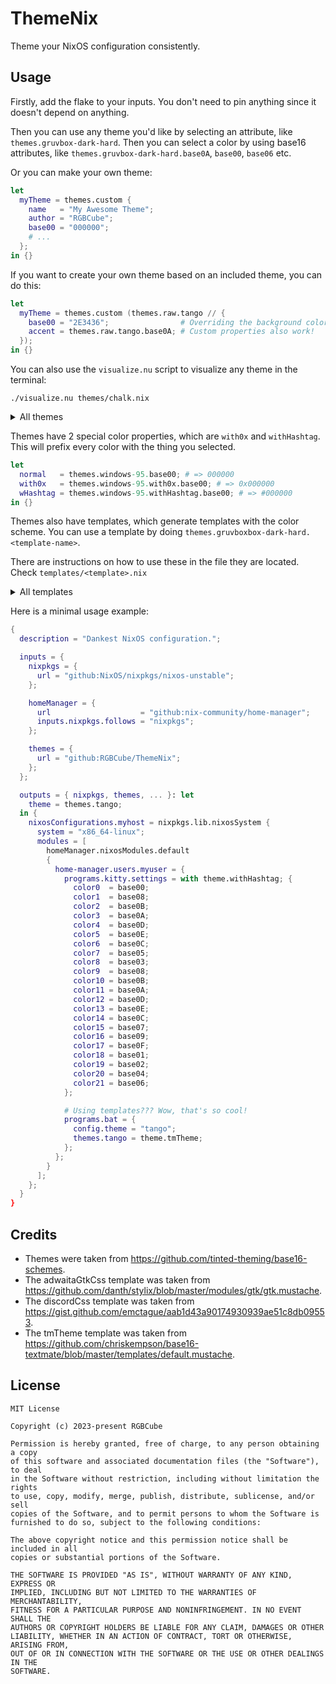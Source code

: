 # ThemeNix

Theme your NixOS configuration consistently.

## Usage

Firstly, add the flake to your inputs.
You don't need to pin anything since it doesn't depend on anything.

Then you can use any theme you'd like by selecting an attribute, like `themes.gruvbox-dark-hard`.
Then you can select a color by using base16 attributes, like `themes.gruvbox-dark-hard.base0A`, `base00`, `base06` etc.

Or you can make your own theme:

```nix
let
  myTheme = themes.custom {
    name   = "My Awesome Theme";
    author = "RGBCube";
    base00 = "000000";
    # ...
  };
in {}
```

If you want to create your own theme based on an included theme, you can do this:

```nix
let
  myTheme = themes.custom (themes.raw.tango // {
    base00 = "2E3436";                # Overriding the background color...
    accent = themes.raw.tango.base0A; # Custom properties also work!
  });
in {}
```

You can also use the `visualize.nu` script to visualize any theme in the terminal:

```nu
./visualize.nu themes/chalk.nix
```

<details>
<summary>All themes</summary>

```
3024 (Hey, if you want to use this theme, you'll have to do `themes."3024"`)
apathy
apprentice
ashes
atelier-cave-light
atelier-cave
atelier-dune-light
atelier-dune
atelier-estuary-light
atelier-estuary
atelier-forest-light
atelier-forest
atelier-heath-light
atelier-heath
atelier-lakeside-light
atelier-lakeside
atelier-plateau-light
atelier-plateau
atelier-savanna-light
atelier-savanna
atelier-seaside-light
atelier-seaside
atelier-sulphurpool-light
atelier-sulphurpool
atlas
ayu-dark
ayu-light
ayu-mirage
bespin
black-metal-bathory
black-metal-burzum
black-metal-dark-funeral
black-metal-gorgoroth
black-metal-immortal
black-metal-khold
black-metal-marduk
black-metal-mayhem
black-metal-nile
black-metal-venom
black-metal
blueforest
blueish
brewer
bright
brogrammer
brushtrees-dark
brushtrees
caroline
catppuccin-frappe
catppuccin-latte
catppuccin-macchiato
catppuccin-mocha
chalk
circus
classic-dark
classic-light
codeschool
colors
cupcake
cupertino
da-one-black
da-one-gray
da-one-ocean
da-one-paper
da-one-sea
da-one-white
danqing-light
danqing
darcula
darkmoss
darktooth
darkviolet
decaf
default-dark
default-light
dirtysea
dracula
edge-dark
edge-light
eighties
embers
emil
equilibrium-dark
equilibrium-gray-dark
equilibrium-gray-light
equilibrium-light
eris
espresso
eva-dim
eva
evenok-dark
everforest-dark-hard
everforest
flat
framer
fruit-soda
gigavolt
github
google-dark
google-light
gotham
grayscale-dark
grayscale-light
greenscreen
gruber
gruvbox-dark-hard
gruvbox-dark-medium
gruvbox-dark-pale
gruvbox-dark-soft
gruvbox-light-hard
gruvbox-light-medium
gruvbox-light-soft
gruvbox-material-dark-hard
gruvbox-material-dark-medium
gruvbox-material-dark-soft
gruvbox-material-light-hard
gruvbox-material-light-medium
gruvbox-material-light-soft
hardcore
harmonic16-dark
harmonic16-light
heetch-light
heetch
helios
hopscotch
horizon-dark
horizon-light
horizon-terminal-dark
horizon-terminal-light
humanoid-dark
humanoid-light
ia-dark
ia-light
icy
irblack
isotope
kanagawa
katy
kimber
lime
macintosh
marrakesh
materia
material-darker
material-lighter
material-palenight
material-vivid
material
mellow-purple
mexico-light
mocha
monokai
mountain
nebula
nord
nova
ocean
oceanicnext
one-light
onedark
outrun-dark
oxocarbon-dark
oxocarbon-light
pandora
papercolor-dark
papercolor-light
paraiso
pasque
phd
pico
pinky
pop
porple
primer-dark-dimmed
primer-dark
primer-light
purpledream
qualia
railscasts
rebecca
rose-pine-dawn
rose-pine-moon
rose-pine
sagelight
sakura
sandcastle
selenized-black
selenized-dark
selenized-light
selenized-white
seti
shades-of-purple
shadesmear-dark
shadesmear-light
shapeshifter
silk-dark
silk-light
snazzy
solarflare-light
solarflare
solarized-dark
solarized-light
spaceduck
spacemacs
standardized-dark
standardized-light
stella
still-alive
summercamp
summerfruit-dark
summerfruit-light
synth-midnight-dark
synth-midnight-light
tango
tarot
tender
tokyo-city-dark
tokyo-city-light
tokyo-city-terminal-dark
tokyo-city-terminal-light
tokyo-night-dark
tokyo-night-light
tokyo-night-storm
tokyo-night-terminal-dark
tokyo-night-terminal-light
tokyo-night-terminal-storm
tokyodark-terminal
tokyodark
tomorrow-night-eighties
tomorrow-night
tomorrow
tube
twilight
unikitty-dark
unikitty-light
unikitty-reversible
uwunicorn
vice
vulcan
windows-10-light
windows-10
windows-95-light
windows-95
windows-highcontrast-light
windows-highcontrast
windows-nt-light
windows-nt
woodland
xcode-dusk
zenbones
zenburn
```
</details>

Themes have 2 special color properties, which are `with0x` and `withHashtag`.
This will prefix every color with the thing you selected.

```nix
let
  normal   = themes.windows-95.base00; # => 000000
  with0x   = themes.windows-95.with0x.base00; # => 0x000000
  wHashtag = themes.windows-95.withHashtag.base00; # => #000000
in {}
```

Themes also have templates, which generate templates with the color scheme.
You can use a template by doing `themes.gruvboxbox-dark-hard.<template-name>`.

There are instructions on how to use these in the file they are located. Check `templates/<template>.nix`

<details>
<summary>All templates</summary>

```
adwaitaGtkCss
discordCss
firefoxTheme
ghosttyConfig
tmTheme
```
</details>

Here is a minimal usage example:

```nix
{
  description = "Dankest NixOS configuration.";

  inputs = {
    nixpkgs = {
      url = "github:NixOS/nixpkgs/nixos-unstable";
    };

    homeManager = {
      url                    = "github:nix-community/home-manager";
      inputs.nixpkgs.follows = "nixpkgs";
    };

    themes = {
      url = "github:RGBCube/ThemeNix";
    };
  };

  outputs = { nixpkgs, themes, ... }: let
    theme = themes.tango;
  in {
    nixosConfigurations.myhost = nixpkgs.lib.nixosSystem {
      system = "x86_64-linux";
      modules = [
        homeManager.nixosModules.default
        {
          home-manager.users.myuser = {
            programs.kitty.settings = with theme.withHashtag; {
              color0  = base00;
              color1  = base08;
              color2  = base0B;
              color3  = base0A;
              color4  = base0D;
              color5  = base0E;
              color6  = base0C;
              color7  = base05;
              color8  = base03;
              color9  = base08;
              color10 = base0B;
              color11 = base0A;
              color12 = base0D;
              color13 = base0E;
              color14 = base0C;
              color15 = base07;
              color16 = base09;
              color17 = base0F;
              color18 = base01;
              color19 = base02;
              color20 = base04;
              color21 = base06;
            };

            # Using templates??? Wow, that's so cool!
            programs.bat = {
              config.theme = "tango";
              themes.tango = theme.tmTheme;
            };
          };
        }
      ];
    };
  }
}
```

## Credits

- Themes were taken from https://github.com/tinted-theming/base16-schemes.
- The adwaitaGtkCss template was taken from https://github.com/danth/stylix/blob/master/modules/gtk/gtk.mustache.
- The discordCss template was taken from https://gist.github.com/emctague/aab1d43a90174930939ae51c8db09553.
- The tmTheme template was taken from https://github.com/chriskempson/base16-textmate/blob/master/templates/default.mustache.

## License

```
MIT License

Copyright (c) 2023-present RGBCube

Permission is hereby granted, free of charge, to any person obtaining a copy
of this software and associated documentation files (the "Software"), to deal
in the Software without restriction, including without limitation the rights
to use, copy, modify, merge, publish, distribute, sublicense, and/or sell
copies of the Software, and to permit persons to whom the Software is
furnished to do so, subject to the following conditions:

The above copyright notice and this permission notice shall be included in all
copies or substantial portions of the Software.

THE SOFTWARE IS PROVIDED "AS IS", WITHOUT WARRANTY OF ANY KIND, EXPRESS OR
IMPLIED, INCLUDING BUT NOT LIMITED TO THE WARRANTIES OF MERCHANTABILITY,
FITNESS FOR A PARTICULAR PURPOSE AND NONINFRINGEMENT. IN NO EVENT SHALL THE
AUTHORS OR COPYRIGHT HOLDERS BE LIABLE FOR ANY CLAIM, DAMAGES OR OTHER
LIABILITY, WHETHER IN AN ACTION OF CONTRACT, TORT OR OTHERWISE, ARISING FROM,
OUT OF OR IN CONNECTION WITH THE SOFTWARE OR THE USE OR OTHER DEALINGS IN THE
SOFTWARE.
```
